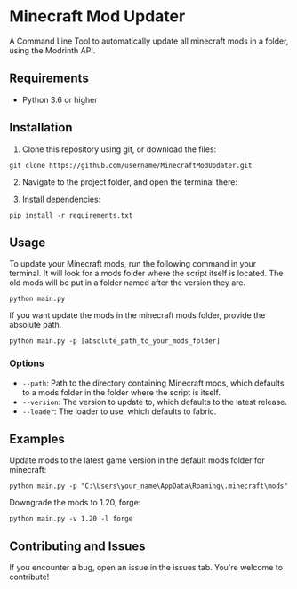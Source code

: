 # Minecraft Mod Updater

A Command Line Tool to automatically update all minecraft mods in a folder, using the Modrinth API.

## Requirements

- Python 3.6 or higher

## Installation

1. Clone this repository using git, or download the files:

```terminal
git clone https://github.com/username/MinecraftModUpdater.git
```

2. Navigate to the project folder, and open the terminal there:

3. Install dependencies:

```terminal
pip install -r requirements.txt
```

## Usage

To update your Minecraft mods, run the following command in your terminal. It will look for a mods folder where the script itself is located. The old mods will be put in a folder named after the version they are.

```terminal
python main.py
```

If you want update the mods in the minecraft mods folder, provide the absolute path.

```terminal
python main.py -p [absolute_path_to_your_mods_folder]
```

### Options

- `--path`: Path to the directory containing Minecraft mods, which defaults to a mods folder in the folder where the script is itself.
- `--version`: The version to update to, which defaults to the latest release.
- `--loader`: The loader to use, which defaults to fabric.

## Examples

Update mods to the latest game version in the default mods folder for minecraft:

```terminal
python main.py -p "C:\Users\your_name\AppData\Roaming\.minecraft\mods"
```

Downgrade the mods to 1.20, forge:

```terminal
python main.py -v 1.20 -l forge
```

## Contributing and Issues

If you encounter a bug, open an issue in the issues tab. You're welcome to contribute!
